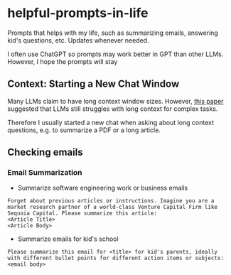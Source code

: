 # helpful-prompts-in-life

Prompts that helps with my life, such as summarizing emails, answering kid's questions, etc. Updates whenever needed.

I often use ChatGPT so prompts may work better in GPT than other LLMs. However, I hope the prompts will stay 

## Context: Starting a New Chat Window

Many LLMs claim to have long context window sizes. However, [this paper](https://arxiv.org/html/2404.02060v3) suggested that LLMs still struggles with long context for complex tasks.

Therefore I usually started a new chat when asking about long context questions, e.g. to summarize a PDF or a long article.

## Checking emails

### Email Summarization

- Summarize software engineering work or business emails

```text
Forget about previous articles or instructions. Imagine you are a market research partner of a world-class Venture Capital Firm like Sequoia Capital. Please summarize this article: 
<Article Title>
<Article Body>
```

- Summarize emails for kid's school

```text
Please summarize this email for <title> for kid's parents, ideally with different bullet points for different action items or subjects:
<email body>
```
